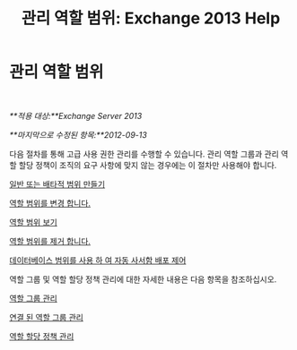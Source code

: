 ﻿---
title: '관리 역할 범위: Exchange 2013 Help'
TOCTitle: 관리 역할 범위
ms:assetid: f8f5b205-dd47-4fc3-8322-3fa115ae475a
ms:mtpsurl: https://technet.microsoft.com/ko-kr/library/Dd351270(v=EXCHG.150)
ms:contentKeyID: 50484570
ms.date: 05/22/2018
mtps_version: v=EXCHG.150
ms.translationtype: MT
---

# 관리 역할 범위

 

_**적용 대상:**Exchange Server 2013_

_**마지막으로 수정된 항목:**2012-09-13_

다음 절차를 통해 고급 사용 권한 관리를 수행할 수 있습니다. 관리 역할 그룹과 관리 역할 할당 정책이 조직의 요구 사항에 맞지 않는 경우에는 이 절차만 사용해야 합니다.

[일반 또는 배타적 범위 만들기](create-a-regular-or-exclusive-scope-exchange-2013-help.md)

[역할 범위를 변경 합니다.](change-a-role-scope-exchange-2013-help.md)

[역할 범위 보기](view-role-scopes-exchange-2013-help.md)

[역할 범위를 제거 합니다.](remove-a-role-scope-exchange-2013-help.md)

[데이터베이스 범위를 사용 하 여 자동 사서함 배포 제어](control-automatic-mailbox-distribution-using-database-scopes-exchange-2013-help.md)

역할 그룹 및 역할 할당 정책 관리에 대한 자세한 내용은 다음 항목을 참조하십시오.

[역할 그룹 관리](manage-role-groups-exchange-2013-help.md)

[연결 된 역할 그룹 관리](manage-linked-role-groups-exchange-2013-help.md)

[역할 할당 정책 관리](manage-role-assignment-policies-exchange-2013-help.md)

